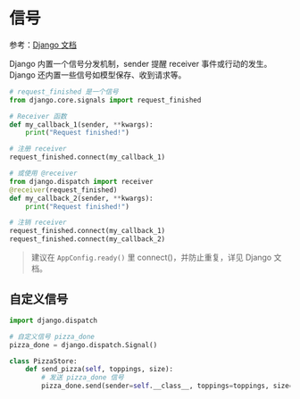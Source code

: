 # 信号

参考：[Django 文档](https://docs.djangoproject.com/en/stable/topics/signals/)

Django 内置一个信号分发机制，sender 提醒 receiver 事件或行动的发生。Django 还内置一些信号如模型保存、收到请求等。

```python
# request_finished 是一个信号
from django.core.signals import request_finished

# Receiver 函数
def my_callback_1(sender, **kwargs):
    print("Request finished!")

# 注册 receiver
request_finished.connect(my_callback_1)

# 或使用 @receiver
from django.dispatch import receiver
@receiver(request_finished)
def my_callback_2(sender, **kwargs):
    print("Request finished!")

# 注销 receiver
request_finished.connect(my_callback_1)
request_finished.connect(my_callback_2)
```

> 建议在 `AppConfig.ready()` 里 connect()，并防止重复，详见 Django 文档。

## 自定义信号

```python
import django.dispatch

# 自定义信号 pizza_done
pizza_done = django.dispatch.Signal()

class PizzaStore:
    def send_pizza(self, toppings, size):
        # 发送 pizza_done 信号
        pizza_done.send(sender=self.__class__, toppings=toppings, size=size)
```
